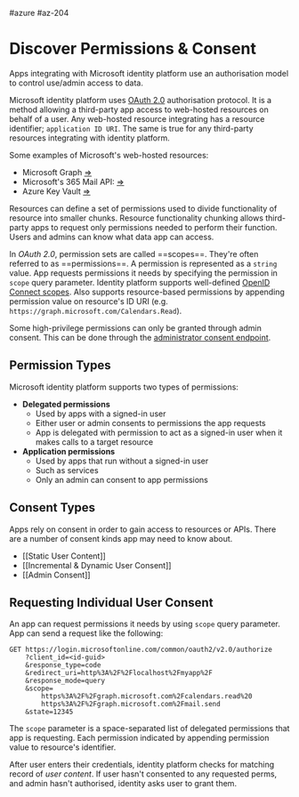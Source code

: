 #azure #az-204 

# Discover Permissions & Consent
Apps integrating with Microsoft identity platform use an authorisation model to control use/admin access to data.

Microsoft identity platform uses [OAuth 2.0](https://docs.microsoft.com/en-us/azure/active-directory/develop/active-directory-v2-protocols) authorisation protocol.
It is a method allowing a third-party app access to web-hosted resources on behalf of a user.
Any web-hosted resource integrating has a resource identifier; `application ID URI`.
The same is true for any third-party resources integrating with identity platform.

Some examples of Microsoft's web-hosted resources:
- Microsoft Graph [=>](https://graph.microsoft.com)
- Microsoft's 365 Mail API: [=>](https://outlook.office.com)
- Azure Key Vault [=>](https://vault.azure.net)

Resources can define a set of permissions used to divide functionality of resource into smaller chunks.
Resource functionality chunking allows third-party apps to request only permissions needed to perform their function.
Users and admins can know what data app can access.

In *OAuth 2.0*, permission sets are called ==scopes==.
They're often referred to as ==permissions==.
A permission is represented as a `string` value.
App requests permissions it needs by specifying the permission in `scope` query parameter.
Identity platform supports well-defined [OpenID Connect scopes](https://docs.microsoft.com/en-us/azure/active-directory/develop/v2-permissions-and-consent#openid-connect-scopes).
Also supports resource-based permissions by appending permission value on resource's ID URI (e.g. `https://graph.microsoft.com/Calendars.Read`).

Some high-privilege permissions can only be granted through admin consent.
This can be done through the [administrator consent endpoint](https://docs.microsoft.com/en-us/azure/active-directory/develop/v2-permissions-and-consent#admin-restricted-permissions).

## Permission Types
Microsoft identity platform supports two types of permissions:
- **Delegated permissions**
	- Used by apps with a signed-in user
	- Either user or admin consents to permissions the app requests
	- App is delegated with permission to act as a signed-in user when it makes calls to a target resource
- **Application permissions**
	- Used by apps that run without a signed-in user
	- Such as services
	- Only an admin can consent to app permissions

## Consent Types
Apps rely on consent in order to gain access to resources or APIs.
There are a number of consent kinds app may need to know about.
- [[Static User Content]]
- [[Incremental & Dynamic User Consent]]
- [[Admin Consent]]

## Requesting Individual User Consent
An app can request permissions it needs by using `scope` query parameter.
App can send a request like the following:
```http
GET https://login.microsoftonline.com/common/oauth2/v2.0/authorize
	?client_id=<id-guid>
	&response_type=code
	&redirect_uri=http%3A%2F%2Flocalhost%2Fmyapp%2F
	&response_mode=query
	&scope=
		https%3A%2F%2Fgraph.microsoft.com%2Fcalendars.read%20
		https%3A%2F%2Fgraph.microsoft.com%2Fmail.send
	&state=12345
```

The `scope` parameter is a space-separated list of delegated permissions that app is requesting.
Each permission indicated by appending permission value to resource's identifier.

After user enters their credentials, identity platform checks for matching record of *user content*.
If user hasn't consented to any requested perms, and admin hasn't authorised, identity asks user to grant them.